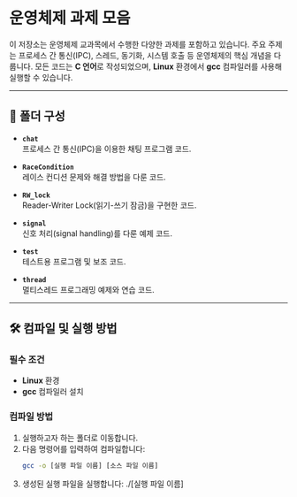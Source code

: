 # 운영체제 과제 모음

이 저장소는 운영체제 교과목에서 수행한 다양한 과제를 포함하고 있습니다. 주요 주제는 프로세스 간 통신(IPC), 스레드, 동기화, 시스템 호출 등 운영체제의 핵심 개념을 다룹니다. 모든 코드는 **C 언어**로 작성되었으며, **Linux** 환경에서 **gcc** 컴파일러를 사용해 실행할 수 있습니다.

---

## 📂 폴더 구성
- **`chat`**  
  프로세스 간 통신(IPC)을 이용한 채팅 프로그램 코드.

- **`RaceCondition`**  
  레이스 컨디션 문제와 해결 방법을 다룬 코드.

- **`RW_lock`**  
  Reader-Writer Lock(읽기-쓰기 잠금)을 구현한 코드.

- **`signal`**  
  신호 처리(signal handling)를 다룬 예제 코드.

- **`test`**  
  테스트용 프로그램 및 보조 코드.

- **`thread`**  
  멀티스레드 프로그래밍 예제와 연습 코드.

---

## 🛠 컴파일 및 실행 방법
### 필수 조건
- **Linux** 환경  
- **gcc** 컴파일러 설치  

### 컴파일 방법
1. 실행하고자 하는 폴더로 이동합니다.
2. 다음 명령어를 입력하여 컴파일합니다:
   ```bash
   gcc -o [실행 파일 이름] [소스 파일 이름]
3. 생성된 실행 파일을 실행합니다:
   ./[실행 파일 이름]
